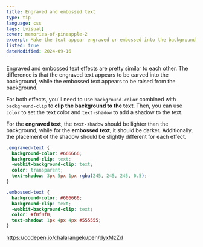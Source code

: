 ```yaml
---
title: Engraved and embossed text
type: tip
language: css
tags: [visual]
cover: memories-of-pineapple-2
excerpt: Make the text appear engraved or embossed into the background, using CSS.
listed: true
dateModified: 2024-09-16
---
```


Engraved and embossed text effects are pretty similar to each other. The difference is that the engraved text appears to be carved into the background, while the embossed text appears to be raised from the background.

For both effects, you'll need to use `background-color` combined with `background-clip` to **clip the background to the text**. Then, you can use `color` to set the text color and `text-shadow` to add a shadow to the text.

For the **engraved text**, the `text-shadow` should be lighter than the background, while for the **embossed text**, it should be darker. Additionally, the placement of the shadow should be slightly different for each effect.

```css
.engraved-text {
  background-color: #666666;
  background-clip: text;
  -webkit-background-clip: text;
  color: transparent;
  text-shadow: 3px 5px 1px rgba(245, 245, 245, 0.5);
}

.embossed-text {
  background-color: #666666;
  background-clip: text;
  -webkit-background-clip: text;
  color: #f0f0f0;
  text-shadow: 1px 4px 4px #555555;
}
```

https://codepen.io/chalarangelo/pen/dyxMzZd
